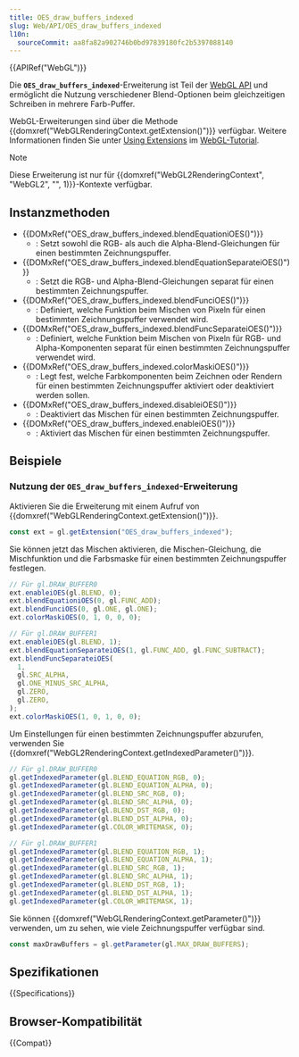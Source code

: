 ```yaml
---
title: OES_draw_buffers_indexed
slug: Web/API/OES_draw_buffers_indexed
l10n:
  sourceCommit: aa8fa82a902746b0bd97839180fc2b5397088140
---
```


{{APIRef("WebGL")}}

Die **`OES_draw_buffers_indexed`**-Erweiterung ist Teil der [WebGL API](/de/docs/Web/API/WebGL_API) und ermöglicht die Nutzung verschiedener Blend-Optionen beim gleichzeitigen Schreiben in mehrere Farb-Puffer.

WebGL-Erweiterungen sind über die Methode {{domxref("WebGLRenderingContext.getExtension()")}} verfügbar. Weitere Informationen finden Sie unter [Using Extensions](/de/docs/Web/API/WebGL_API/Using_Extensions) im [WebGL-Tutorial](/de/docs/Web/API/WebGL_API/Tutorial).

> [!NOTE]
> Diese Erweiterung ist nur für {{domxref("WebGL2RenderingContext", "WebGL2", "", 1)}}-Kontexte verfügbar.

## Instanzmethoden

- {{DOMxRef("OES_draw_buffers_indexed.blendEquationiOES()")}}
  - : Setzt sowohl die RGB- als auch die Alpha-Blend-Gleichungen für einen bestimmten Zeichnungspuffer.
- {{DOMxRef("OES_draw_buffers_indexed.blendEquationSeparateiOES()")}}
  - : Setzt die RGB- und Alpha-Blend-Gleichungen separat für einen bestimmten Zeichnungspuffer.
- {{DOMxRef("OES_draw_buffers_indexed.blendFunciOES()")}}
  - : Definiert, welche Funktion beim Mischen von Pixeln für einen bestimmten Zeichnungspuffer verwendet wird.
- {{DOMxRef("OES_draw_buffers_indexed.blendFuncSeparateiOES()")}}
  - : Definiert, welche Funktion beim Mischen von Pixeln für RGB- und Alpha-Komponenten separat für einen bestimmten Zeichnungspuffer verwendet wird.
- {{DOMxRef("OES_draw_buffers_indexed.colorMaskiOES()")}}
  - : Legt fest, welche Farbkomponenten beim Zeichnen oder Rendern für einen bestimmten Zeichnungspuffer aktiviert oder deaktiviert werden sollen.
- {{DOMxRef("OES_draw_buffers_indexed.disableiOES()")}}
  - : Deaktiviert das Mischen für einen bestimmten Zeichnungspuffer.
- {{DOMxRef("OES_draw_buffers_indexed.enableiOES()")}}
  - : Aktiviert das Mischen für einen bestimmten Zeichnungspuffer.

## Beispiele

### Nutzung der `OES_draw_buffers_indexed`-Erweiterung

Aktivieren Sie die Erweiterung mit einem Aufruf von {{domxref("WebGLRenderingContext.getExtension()")}}.

```js
const ext = gl.getExtension("OES_draw_buffers_indexed");
```

Sie können jetzt das Mischen aktivieren, die Mischen-Gleichung, die Mischfunktion und die Farbsmaske für einen bestimmten Zeichnungspuffer festlegen.

```js
// Für gl.DRAW_BUFFER0
ext.enableiOES(gl.BLEND, 0);
ext.blendEquationiOES(0, gl.FUNC_ADD);
ext.blendFunciOES(0, gl.ONE, gl.ONE);
ext.colorMaskiOES(0, 1, 0, 0, 0);

// Für gl.DRAW_BUFFER1
ext.enableiOES(gl.BLEND, 1);
ext.blendEquationSeparateiOES(1, gl.FUNC_ADD, gl.FUNC_SUBTRACT);
ext.blendFuncSeparateiOES(
  1,
  gl.SRC_ALPHA,
  gl.ONE_MINUS_SRC_ALPHA,
  gl.ZERO,
  gl.ZERO,
);
ext.colorMaskiOES(1, 0, 1, 0, 0);
```

Um Einstellungen für einen bestimmten Zeichnungspuffer abzurufen, verwenden Sie {{domxref("WebGL2RenderingContext.getIndexedParameter()")}}.

```js
// Für gl.DRAW_BUFFER0
gl.getIndexedParameter(gl.BLEND_EQUATION_RGB, 0);
gl.getIndexedParameter(gl.BLEND_EQUATION_ALPHA, 0);
gl.getIndexedParameter(gl.BLEND_SRC_RGB, 0);
gl.getIndexedParameter(gl.BLEND_SRC_ALPHA, 0);
gl.getIndexedParameter(gl.BLEND_DST_RGB, 0);
gl.getIndexedParameter(gl.BLEND_DST_ALPHA, 0);
gl.getIndexedParameter(gl.COLOR_WRITEMASK, 0);

// Für gl.DRAW_BUFFER1
gl.getIndexedParameter(gl.BLEND_EQUATION_RGB, 1);
gl.getIndexedParameter(gl.BLEND_EQUATION_ALPHA, 1);
gl.getIndexedParameter(gl.BLEND_SRC_RGB, 1);
gl.getIndexedParameter(gl.BLEND_SRC_ALPHA, 1);
gl.getIndexedParameter(gl.BLEND_DST_RGB, 1);
gl.getIndexedParameter(gl.BLEND_DST_ALPHA, 1);
gl.getIndexedParameter(gl.COLOR_WRITEMASK, 1);
```

Sie können {{domxref("WebGLRenderingContext.getParameter()")}} verwenden, um zu sehen, wie viele Zeichnungspuffer verfügbar sind.

```js
const maxDrawBuffers = gl.getParameter(gl.MAX_DRAW_BUFFERS);
```

## Spezifikationen

{{Specifications}}

## Browser-Kompatibilität

{{Compat}}
